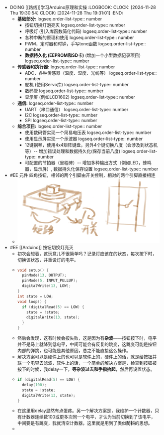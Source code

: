 - DOING [[路线]]学习Arduino原理和实操
  :LOGBOOK:
  CLOCK: [2024-11-28 Thu 19:30:54]
  CLOCK: [2024-11-28 Thu 19:31:01]
  :END:
	- **基础部分:**
	  logseq.order-list-type:: number
		- 按钮切换灯泡亮灭
		  logseq.order-list-type:: number
		- 呼吸灯 (引入库函数简化代码)
		  logseq.order-list-type:: number
		- 各种中断的原理和使用
		  logseq.order-list-type:: number
		- PWM，定时器和时钟，手写tone函数
		  logseq.order-list-type:: number
		- **数据持久化 (EEPROM和SD卡)** (增加一个小型数据记录项目)
		  logseq.order-list-type:: number
	- **传感器和执行器:**
	  logseq.order-list-type:: number
		- ADC，各种传感器（温度、湿度、光线等）
		  logseq.order-list-type:: number
		- 舵机 (使用Servo库)
		  logseq.order-list-type:: number
		- 数码管
		  logseq.order-list-type:: number
		- 显示屏 (例如LCD1602)
		  logseq.order-list-type:: number
	- **通信:**
	  logseq.order-list-type:: number
		- UART（串口通信）
		  logseq.order-list-type:: number
		- I2C
		  logseq.order-list-type:: number
		- SPI
		  logseq.order-list-type:: number
	- **综合项目:**
	  logseq.order-list-type:: number
		- 使用数码管实现一个简易电压表
		  logseq.order-list-type:: number
		- 使用显示屏实现一个示波器
		  logseq.order-list-type:: number
		- 12键钢琴，使用4x4矩阵键盘，另外4个键切换八度（会涉及到状态机等）-- 增加错误处理和数据持久化(保存当前八度)
		  logseq.order-list-type:: number
		- 可配置的节拍器（里程碑）-- 增加多种输出方式（例如LED，蜂鸣器，显示屏）, 数据持久化保存设置
		  logseq.order-list-type:: number
- #EE 元件 四角按钮，相邻的两个引脚由开关控制，相对的两个引脚直接相连
	- ![image.png](../assets/image_1732800391974_0.png)
- #EE [[Arduino]] 按钮切换灯亮灭
	- 初次会想着，这玩意儿不很简单吗？记录灯应该在的状态，每次按下时，切换该状态，并重设灯的电平。
	- ```C
	  void setup() {
	    pinMode(13, OUTPUT);
	    pinMode(5, INPUT_PULLUP);
	    digitalWrite(13, LOW);
	  }
	  int state = LOW;
	  void loop() {
	    if (digitalRead(5) == LOW) {
	      state = !state;
	      digitalWrite(13, state);
	    }
	  }
	  ```
	- 然后会发现，这有时候会按失败，这是因为有**杂波**——按钮按下时，电平并不是马上就降到低电平，中间可能会有反复的跳变，这跳变可能是按钮内部的弹跳，也可能是其他原因，总之不能直接这么操作。
	- 解决方案可以是硬件上的也可以是软件上的，硬件上的话，就是给按钮并联一个电容去滤波，软件上的话，一个简单的解决方案是，检查到按钮被按下的时候，我delay一下，**等杂波过去和手指抬起**，然后再设置状态。
	- ```C
	  if (digitalRead(5) == LOW) {
	    delay(100);
	    state = !state;
	    digitalWrite(13, state);
	  }
	  ```
	- 在这里用delay显然有点蛋疼。另一个解决方案是，我维护一个计数器，只有计数器连续数100或更多次同一个电平，才认为当前切换到了该电平，中间要是有跳变，我就清空计数器，这里就是用到了类似**防抖**的思想。
	-